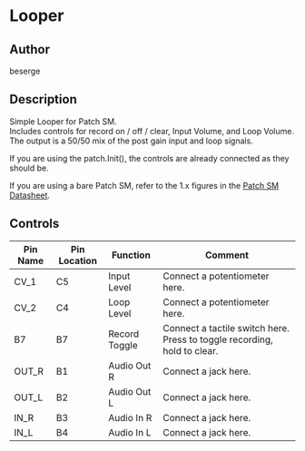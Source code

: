 # Looper

## Author

beserge

## Description

Simple Looper for Patch SM.  
Includes controls for record on / off / clear, Input Volume, and Loop Volume.  
The output is a 50/50 mix of the post gain input and loop signals.  

If you are using the patch.Init(), the controls are already connected as they should be.  

If you are using a bare Patch SM, refer to the 1.x figures in the [Patch SM Datasheet](https://github.com/electro-smith/DaisyPatchSM/blob/main/doc/datasheet/ES_Patch_SM_datasheet_v1.0.pdf).  


## Controls

| Pin Name | Pin Location | Function | Comment |
| --- | --- | --- | --- |
| CV_1 | C5 | Input Level | Connect a potentiometer here. |
| CV_2 | C4 | Loop Level | Connect a potentiometer here. |
| B7 | B7 | Record Toggle |  Connect a tactile switch here. Press to toggle recording, hold to clear. |
| OUT_R | B1 | Audio Out R | Connect a jack here. |
| OUT_L | B2 | Audio Out L | Connect a jack here. |
| IN_R | B3 | Audio In R | Connect a jack here. |
| IN_L | B4 | Audio In L | Connect a jack here. |